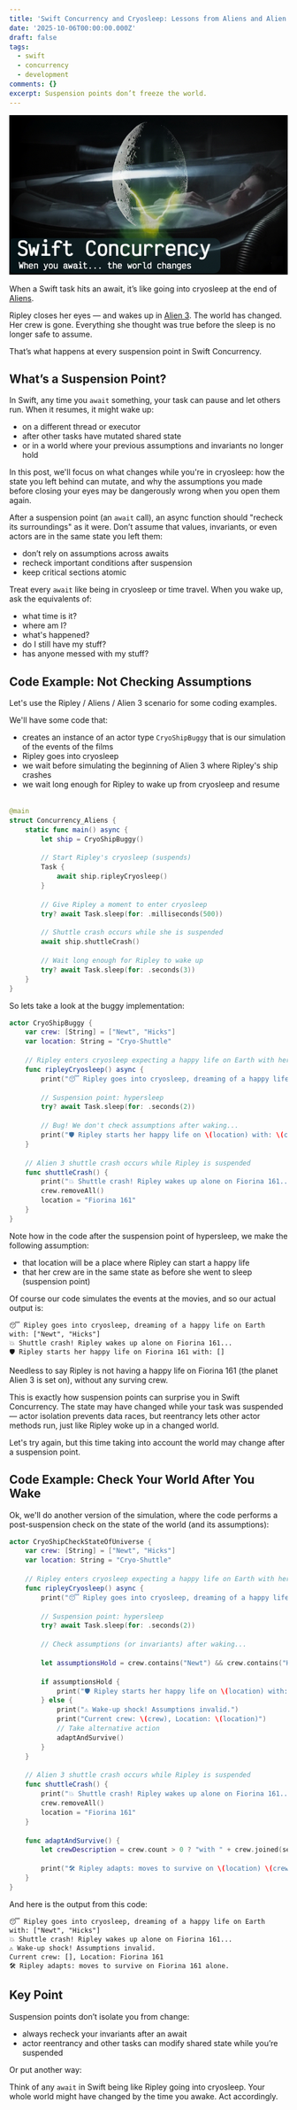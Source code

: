 ```yaml
---
title: 'Swift Concurrency and Cryosleep: Lessons from Aliens and Alien 3'
date: '2025-10-06T00:00:00.000Z'
draft: false
tags:
  - swift
  - concurrency
  - development
comments: {}
excerpt: Suspension points don’t freeze the world.
---
```

![Ripley from Aliens in Cryosleep](/uploads/swift-concurrency-aliens-await-w800.png)

When a Swift task hits an await, it’s like going into cryosleep at the end of [Aliens](https://en.wikipedia.org/wiki/Aliens_(film)).

Ripley closes her eyes — and wakes up in [Alien 3](https://en.wikipedia.org/wiki/Alien_3). The world has changed. Her crew is gone. Everything she thought was true before the sleep is no longer safe to assume.

That’s what happens at every suspension point in Swift Concurrency. 

## What’s a Suspension Point?

In Swift, any time you `await` something, your task can pause and let others run. When it resumes, it might wake up:

- on a different thread or executor
- after other tasks have mutated shared state
- or in a world where your previous assumptions and invariants no longer hold

In this post, we'll focus on what changes while you're in cryosleep: how the state you left behind can mutate, and why the assumptions you made before closing your eyes may be dangerously wrong when you open them again.

After a suspension point (an `await` call), an async function should "recheck its surroundings" as it were. Don’t assume that values, invariants, or even actors are in the same state you left them:

- don’t rely on assumptions across awaits
- recheck important conditions after suspension
- keep critical sections atomic

Treat every `await` like being in cryosleep or time travel. When you wake up, ask the equivalents of:

- what time is it?
- where am I?
- what's happened?
- do I still have my stuff?
- has anyone messed with my stuff?

## Code Example: Not Checking Assumptions

Let's use the Ripley / Aliens / Alien 3 scenario for some coding examples.

We'll have some code that:

- creates an instance of an actor type `CryoShipBuggy` that is our simulation of the events of the films
- Ripley goes into cryosleep
- we wait before simulating the beginning of Alien 3 where Ripley's ship crashes
- we wait long enough for Ripley to wake up from cryosleep and resume


```swift

@main
struct Concurrency_Aliens {
    static func main() async {
        let ship = CryoShipBuggy()

        // Start Ripley's cryosleep (suspends)
        Task {
            await ship.ripleyCryosleep()
        }

        // Give Ripley a moment to enter cryosleep
        try? await Task.sleep(for: .milliseconds(500))

        // Shuttle crash occurs while she is suspended
        await ship.shuttleCrash()

        // Wait long enough for Ripley to wake up
        try? await Task.sleep(for: .seconds(3))
    }
}
```

So lets take a look at the buggy implementation:

```swift
actor CryoShipBuggy {
    var crew: [String] = ["Newt", "Hicks"]
    var location: String = "Cryo-Shuttle"

    // Ripley enters cryosleep expecting a happy life on Earth with her crew
    func ripleyCryosleep() async {
        print("😴 Ripley goes into cryosleep, dreaming of a happy life on Earth with: \(crew)")

        // Suspension point: hypersleep
        try? await Task.sleep(for: .seconds(2))

        // Bug! We don't check assumptions after waking...
        print("🛡️ Ripley starts her happy life on \(location) with: \(crew)")
    }

    // Alien 3 shuttle crash occurs while Ripley is suspended
    func shuttleCrash() {
        print("💥 Shuttle crash! Ripley wakes up alone on Fiorina 161...")
        crew.removeAll()
        location = "Fiorina 161"
    }
}
```

Note how in the code after the suspension point of hypersleep, we make the following assumption:

- that location will be a place where Ripley can start a happy life
- that her crew are in the same state as before she went to sleep (suspension point)

Of course our code simulates the events at the movies, and so our actual output is:

```
😴 Ripley goes into cryosleep, dreaming of a happy life on Earth with: ["Newt", "Hicks"]
💥 Shuttle crash! Ripley wakes up alone on Fiorina 161...
🛡️ Ripley starts her happy life on Fiorina 161 with: []
```

Needless to say Ripley is not having a happy life on Fiorina 161 (the planet Alien 3 is set on), without any surving crew.

This is exactly how suspension points can surprise you in Swift Concurrency. The state may have changed while your task was suspended — actor isolation prevents data races, but reentrancy lets other actor methods run, just like Ripley woke up in a changed world.

Let's try again, but this time taking into account the world may change after a suspension point.

## Code Example: Check Your World After You Wake

Ok, we'll do another version of the simulation, where the code performs a post-suspension check on the state of the world (and its assumptions):

```swift
actor CryoShipCheckStateOfUniverse {
    var crew: [String] = ["Newt", "Hicks"]
    var location: String = "Cryo-Shuttle"

    // Ripley enters cryosleep expecting a happy life on Earth with her crew
    func ripleyCryosleep() async {
        print("😴 Ripley goes into cryosleep, dreaming of a happy life on Earth with: \(crew)")

        // Suspension point: hypersleep
        try? await Task.sleep(for: .seconds(2))

        // Check assumptions (or invariants) after waking...

        let assumptionsHold = crew.contains("Newt") && crew.contains("Hicks") && location == "Earth"

        if assumptionsHold {
            print("🛡️ Ripley starts her happy life on \(location) with: \(crew)")
        } else {
            print("⚠️ Wake-up shock! Assumptions invalid.")
            print("Current crew: \(crew), Location: \(location)")
            // Take alternative action
            adaptAndSurvive()
        }
    }

    // Alien 3 shuttle crash occurs while Ripley is suspended
    func shuttleCrash() {
        print("💥 Shuttle crash! Ripley wakes up alone on Fiorina 161...")
        crew.removeAll()
        location = "Fiorina 161"
    }

    func adaptAndSurvive() {
        let crewDescription = crew.count > 0 ? "with " + crew.joined(separator: ",") : "alone"

        print("🛠️ Ripley adapts: moves to survive on \(location) \(crewDescription).")
    }
}
```

And here is the output from this code:

```
😴 Ripley goes into cryosleep, dreaming of a happy life on Earth with: ["Newt", "Hicks"]
💥 Shuttle crash! Ripley wakes up alone on Fiorina 161...
⚠️ Wake-up shock! Assumptions invalid.
Current crew: [], Location: Fiorina 161
🛠️ Ripley adapts: moves to survive on Fiorina 161 alone.
```

## Key Point

Suspension points don’t isolate you from change:

- always recheck your invariants after an await
- actor reentrancy and other tasks can modify shared state while you’re suspended

Or put another way:

Think of any `await` in Swift being like Ripley going into cryosleep. Your whole world might have changed by the time you awake. Act accordingly.
